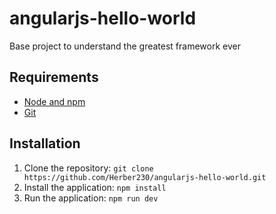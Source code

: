 # angularjs-hello-world
Base project to understand the greatest framework ever 

## Requirements

- [Node and npm](http://nodejs.org)
- [Git](https://git-scm.com/)

## Installation

1. Clone the repository: `git clone https://github.com/Herber230/angularjs-hello-world.git`
2. Install the application: `npm install`
3. Run the application: `npm run dev`

